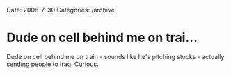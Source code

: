 Date: 2008-7-30
Categories: /archive

# Dude on cell behind me on trai...

Dude on cell behind me on train - sounds like he's pitching stocks - actually sending people to Iraq. Curious.
